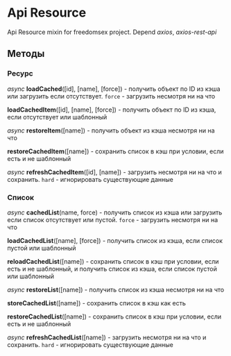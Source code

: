 # Api Resource

Api Resource mixin for freedomsex project. Depend _axios_, _axios-rest-api_

## Методы

### Ресурс

_async_ **loadCached**([id], [name], [force]) - получить объект по ID из кэша или загрузить если отсутствует. `force` - загрузить несмотря ни на что

**loadCachedItem**([id], [name], [force]) - получить объект по ID из кэша, если отсутствует или шаблонный

_async_ **restoreItem**([name]) - получить объект из кэша несмотря ни на что

**restoreCachedItem**([name]) - сохранить список в кэш при условии, если есть и не шаблонный  

_async_ **refreshCachedItem**([id], [name]) - загрузить несмотря ни на что и сохранить. `hard` - игнорировать существующие данные

### Список

_async_ **cachedList**(name, force) - получить список из кэша или загрузить если список отсутствует или пустой. `force` - загрузить несмотря ни на что

**loadCachedList**([name], [force]) - получить список из кэша, если список пустой или шаблонный

**reloadCachedList**([name]) - сохранить список в кэш при условии, если есть и не шаблонный, и получить список из кэша, если список пустой или шаблонный

_async_ **restoreList**([name]) - получить список из кэша несмотря ни на что

**storeCachedList**([name]) - сохранить список в кэш как есть  

**restoreCachedList**([name]) - сохранить список в кэш при условии, если есть и не шаблонный  

_async_ **refreshCachedList**([name]) - загрузить несмотря ни на что и сохранить. `hard` - игнорировать существующие данные

